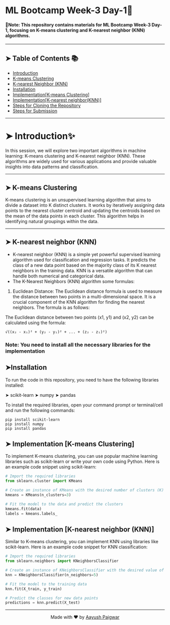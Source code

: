 # ML Bootcamp Week-3 Day-1🚀
#### __📍Note:__ This repository contains materials for ML Bootcamp Week-3 Day-1, focusing on K-means clustering and K-nearest neighbor (KNN) algorithms.
----

## ➤ Table of Contents 📚

- [Introduction](#➤-introduction✨)
- [K-means Clustering](#➤-k-means-clustering)
- [K-nearest Neighbor (KNN)](#➤k-nearest-neighbor-knn)
- [Installation](#➤-installation)
- [Implementation[K-means Clustering]](#➤-implementation-k-means-clustering)
- [Implementation[K-nearest neighbor(KNN)]](#➤-implementation-k-nearest-neighbor-knn)
- [Steps for Cloning the Repository](#➤-steps-for-cloning-this-repository)
- [Steps for Submission](https://github.com/Atharva-Malode/ML-Bootcamp/blob/master/How-to-Submit-a-Collab-File/Submission.md)
----

# ➤ Introduction✨

In this session, we will explore two important algorithms in machine learning: K-means clustering and K-nearest neighbor (KNN). These algorithms are widely used for various applications and provide valuable insights into data patterns and classification.

----

## ➤ K-means Clustering

K-means clustering is an unsupervised learning algorithm that aims to divide a dataset into K distinct clusters. It works by iteratively assigning data points to the nearest cluster centroid and updating the centroids based on the mean of the data points in each cluster. This algorithm helps in identifying natural groupings within the data.



----

## ➤ K-nearest neighbor (KNN)

- K-nearest neighbor (KNN) is a simple yet powerful supervised learning algorithm used for classification and regression tasks. It predicts the class of a new data point based on the majority class of its K nearest neighbors in the training data. KNN is a versatile algorithm that can handle both numerical and categorical data.
- The K-Nearest Neighbors (KNN) algorithm some formulas:

1. Euclidean Distance:
The Euclidean distance formula is used to measure the distance between two points in a multi-dimensional space. It is a crucial component of the KNN algorithm for finding the nearest neighbors. The formula is as follows:

The Euclidean distance between two points (x1, y1) and (x2, y2) can be calculated using the formula:

```
√((x₂ - x₁)² + (y₂ - y₁)² + ... + (z₂ - z₁)²)
```

### __Note:__ You need to install all the necessary libraries for the implementation

## ➤Installation

To run the code in this repository, you need to have the following libraries installed:

➤ scikit-learn
➤ numpy
➤ pandas

To install the required libraries, open your command prompt or terminal/cell and run the following commands:

```shell
pip install scikit-learn
pip install numpy
pip install pandas
```


## ➤ Implementation [K-means Clustering]

To implement K-means clustering, you can use popular machine learning libraries such as scikit-learn or write your own code using Python. Here is an example code snippet using scikit-learn:

```python
# Import the required libraries
from sklearn.cluster import KMeans

# Create an instance of KMeans with the desired number of clusters (K)
kmeans = KMeans(n_clusters=3)

# Fit the model to the data and predict the clusters
kmeans.fit(data)
labels = kmeans.labels_
```

## ➤ Implementation [K-nearest neighbor (KNN)]

Similar to K-means clustering, you can implement KNN using libraries like scikit-learn. Here is an example code snippet for KNN classification:
```python
# Import the required libraries
from sklearn.neighbors import KNeighborsClassifier

# Create an instance of KNeighborsClassifier with the desired value of K
knn = KNeighborsClassifier(n_neighbors=5)

# Fit the model to the training data
knn.fit(X_train, y_train)

# Predict the classes for new data points
predictions = knn.predict(X_test)
```

----


 <div align="center">

Made with ❤️ by [Aayush Paigwar](https://github.com/AayushPaigwar)

</div>

